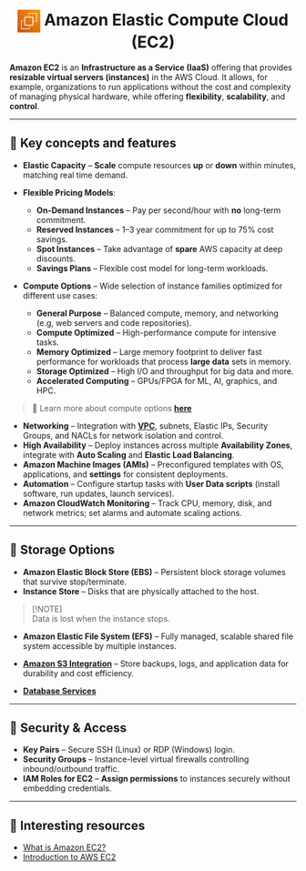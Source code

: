 <h1 align="center">
  <img src="../assets/ec2.png" alt="Amazon EC2" width="40px" style="vertical-align: middle;"/>  
  Amazon Elastic Compute Cloud (EC2)
</h1>

**Amazon EC2** is an **Infrastructure as a Service (IaaS)** offering that provides **resizable virtual servers (instances)** in the AWS Cloud. 
It allows, for example, organizations to run applications without the cost and complexity of managing physical hardware, while offering **flexibility**, **scalability**, and **control**. 

---

## 🔑 Key concepts and features
- **Elastic Capacity** – **Scale** compute resources **up** or **down** within minutes, matching real time demand. 
- **Flexible Pricing Models**: 
  - **On-Demand Instances** – Pay per second/hour with **no** long-term commitment. 
  - **Reserved Instances** – 1–3 year commitment for up to 75% cost savings. 
  - **Spot Instances** – Take advantage of **spare** AWS capacity at deep discounts. 
  - **Savings Plans** – Flexible cost model for long-term workloads.
 
    
- **Compute Options** – Wide selection of instance families optimized for different use cases: 
  - **General Purpose** – Balanced compute, memory, and networking (e.g, web servers and code repositories). 
  - **Compute Optimized** – High-performance compute for intensive tasks. 
  - **Memory Optimized** – Large memory footprint to deliver fast performance for workloads that process **large data** sets in memory. 
  - **Storage Optimized** – High I/O and throughput for big data and more. 
  - **Accelerated Computing** – GPUs/FPGA for ML, AI, graphics, and HPC.

 > 📌 Learn more about compute options [**here**](https://aws.amazon.com/ec2/instance-types/)
    
- **Networking** – Integration with [**VPC**](./06-aws-vpc.md), subnets, Elastic IPs, Security Groups, and NACLs for network isolation and control. 
- **High Availability** – Deploy instances across multiple **Availability Zones**, integrate with **Auto Scaling** and **Elastic Load Balancing**.
- **Amazon Machine Images (AMIs)** – Preconfigured templates with OS, applications, and **settings** for consistent deployments. 
- **Automation** – Configure startup tasks with **User Data scripts** (install software, run updates, launch services). 
- **Amazon CloudWatch Monitoring** – Track CPU, memory, disk, and network metrics; set alarms and automate scaling actions.
---

## 💾 Storage Options

- **Amazon Elastic Block Store (EBS)** – Persistent block storage volumes that survive stop/terminate.
- **Instance Store** – Disks that are physically attached to the host.

> [!NOTE]\
> Data is lost when the instance stops.

- **Amazon Elastic File System (EFS)** – Fully managed, scalable shared file system accessible by multiple instances. 
- [**Amazon S3 Integration**](./05-aws-s3.md) – Store backups, logs, and application data for durability and cost efficiency. 

- [**Database Services**]()

---

## 🔐 Security & Access

- **Key Pairs** – Secure SSH (Linux) or RDP (Windows) login. 
- **Security Groups** – Instance-level virtual firewalls controlling inbound/outbound traffic. 
- **IAM Roles for EC2** – **Assign permissions** to instances securely without embedding credentials. 

---

## 🔗 Interesting resources
- [What is Amazon EC2?](https://docs.aws.amazon.com/AWSEC2/latest/UserGuide/concepts.html)
- [Introduction to AWS EC2](https://www.geeksforgeeks.org/cloud-computing/what-is-elastic-compute-cloud-ec2/)






